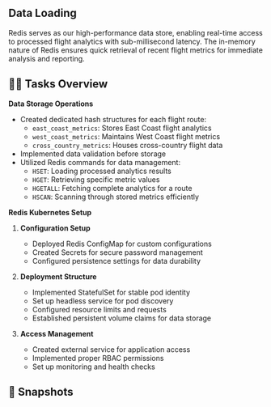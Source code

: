 ## Data Loading

Redis serves as our high-performance data store, enabling real-time access to processed flight analytics with sub-millisecond latency. The in-memory nature of Redis ensures quick retrieval of recent flight metrics for immediate analysis and reporting.

## 👨‍💻 Tasks Overview

**Data Storage Operations**
- Created dedicated hash structures for each flight route:
  - `east_coast_metrics`: Stores East Coast flight analytics
  - `west_coast_metrics`: Maintains West Coast flight metrics
  - `cross_country_metrics`: Houses cross-country flight data
- Implemented data validation before storage
- Utilized Redis commands for data management:
  - `HSET`: Loading processed analytics results
  - `HGET`: Retrieving specific metric values
  - `HGETALL`: Fetching complete analytics for a route
  - `HSCAN`: Scanning through stored metrics efficiently

**Redis Kubernetes Setup**
1. **Configuration Setup**
   - Deployed Redis ConfigMap for custom configurations
   - Created Secrets for secure password management
   - Configured persistence settings for data durability

2. **Deployment Structure**
   - Implemented StatefulSet for stable pod identity
   - Set up headless service for pod discovery
   - Configured resource limits and requests
   - Established persistent volume claims for data storage

3. **Access Management**
   - Created external service for application access
   - Implemented proper RBAC permissions
   - Set up monitoring and health checks

## 📸 Snapshots